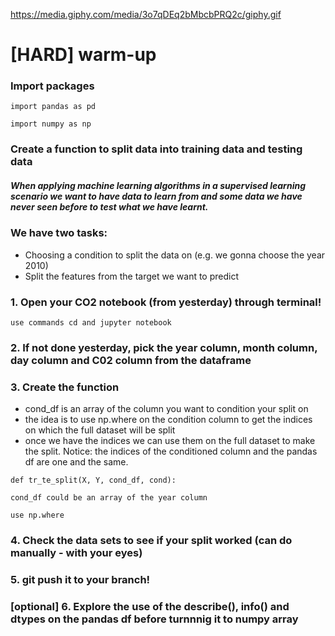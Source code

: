 https://media.giphy.com/media/3o7qDEq2bMbcbPRQ2c/giphy.gif


# [HARD] warm-up

### Import packages
`import pandas as pd`

`import numpy as np`

### Create a function to split data into training data and testing data
##### When applying machine learning algorithms in a supervised learning scenario we want to have data to learn from and some data we have never seen before to test what we have learnt. 

### We have two tasks: 
- 	Choosing a condition to split the data on (e.g. we 	gonna choose the year 2010)
-  Split the features from the target we want to 	predict

### 1. Open your CO2 notebook (from yesterday) through terminal!
`use commands cd and jupyter notebook`

### 2. If not done yesterday, pick the year column, month column, day column and C02 column from the dataframe

### 3. Create the function
 - cond_df is an array of the column you want to condition your split on
 - the idea is to use np.where on the condition column to get the indices on which the full dataset will be split
 - once we have the indices we can use them on the full dataset to make the split. Notice: the indices of the conditioned column and the pandas df are one and the same.
 
`def tr_te_split(X, Y, cond_df, cond):`

`cond_df could be an array of the year column`
							
`use np.where
`

### 4. Check the data sets to see if your split worked (can do manually - with your eyes)


### 5. git push it to your branch!


### [optional] 6. Explore the use of the describe(), info() and dtypes on the pandas df before turnnnig it to numpy array 
